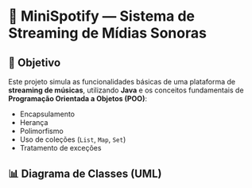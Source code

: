 # 🎵 MiniSpotify — Sistema de Streaming de Mídias Sonoras

## 📌 Objetivo
Este projeto simula as funcionalidades básicas de uma plataforma de **streaming de músicas**, utilizando **Java** e os conceitos fundamentais de **Programação Orientada a Objetos (POO)**:

- Encapsulamento  
- Herança  
- Polimorfismo  
- Uso de coleções (`List`, `Map`, `Set`)  
- Tratamento de exceções  

## 📊 Diagrama de Classes (UML)

